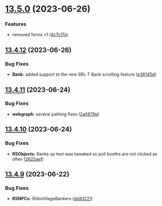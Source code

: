 # [13.5.0](https://github.com/Torwent/WaspLib/compare/v13.4.12...v13.5.0) (2023-06-26)


### Features

* removed forms v1 ([4c7c17a](https://github.com/Torwent/WaspLib/commit/4c7c17ad2b0e7497b400dac0c5e63dac2e081996))



## [13.4.12](https://github.com/Torwent/WaspLib/compare/v13.4.11...v13.4.12) (2023-06-26)


### Bug Fixes

* **Bank:** added support to the new SRL-T Bank scrolling feature ([e36145d](https://github.com/Torwent/WaspLib/commit/e36145d83861ec331f4858592c9cddcdb84ff76e))



## [13.4.11](https://github.com/Torwent/WaspLib/compare/v13.4.10...v13.4.11) (2023-06-24)


### Bug Fixes

* **webgraph:** several pathing fixes ([2a0679e](https://github.com/Torwent/WaspLib/commit/2a0679e7db76b9feca3bcbe5b05519c875776870))



## [13.4.10](https://github.com/Torwent/WaspLib/compare/v13.4.9...v13.4.10) (2023-06-24)


### Bug Fixes

* **RSObjects:** Banks up text was tweaked so poll booths are not clicked as often ([2625aef](https://github.com/Torwent/WaspLib/commit/2625aef0dd0132d0baf5495464f4e07c3d47a7a9))



## [13.4.9](https://github.com/Torwent/WaspLib/compare/v13.4.8...v13.4.9) (2023-06-22)


### Bug Fixes

* **RSNPCs:** ShiloVillageBankers ([da93221](https://github.com/Torwent/WaspLib/commit/da9322192cc142fc4ff14a6a413e6c6cfb814a52))



